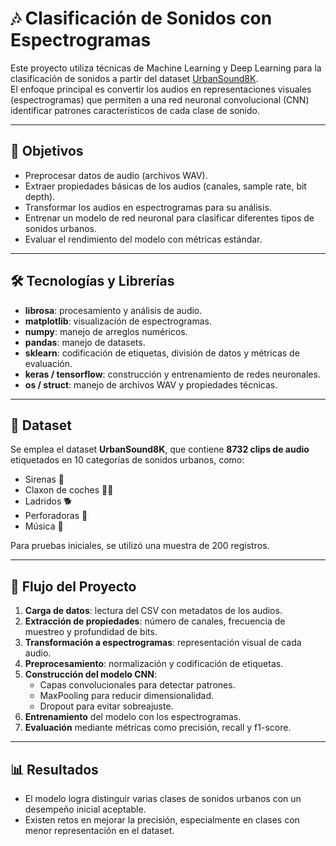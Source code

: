 # 🎶 Clasificación de Sonidos con Espectrogramas

Este proyecto utiliza técnicas de Machine Learning y Deep Learning para la clasificación de sonidos a partir del dataset [UrbanSound8K](https://urbansounddataset.weebly.com/urbansound8k.html).  
El enfoque principal es convertir los audios en representaciones visuales (espectrogramas) que permiten a una red neuronal convolucional (CNN) identificar patrones característicos de cada clase de sonido.

---

## 🚀 Objetivos
- Preprocesar datos de audio (archivos WAV).
- Extraer propiedades básicas de los audios (canales, sample rate, bit depth).
- Transformar los audios en espectrogramas para su análisis.
- Entrenar un modelo de red neuronal para clasificar diferentes tipos de sonidos urbanos.
- Evaluar el rendimiento del modelo con métricas estándar.

---

## 🛠️ Tecnologías y Librerías
- **librosa**: procesamiento y análisis de audio.
- **matplotlib**: visualización de espectrogramas.
- **numpy**: manejo de arreglos numéricos.
- **pandas**: manejo de datasets.
- **sklearn**: codificación de etiquetas, división de datos y métricas de evaluación.
- **keras / tensorflow**: construcción y entrenamiento de redes neuronales.
- **os / struct**: manejo de archivos WAV y propiedades técnicas.

---

## 📂 Dataset
Se emplea el dataset **UrbanSound8K**, que contiene **8732 clips de audio** etiquetados en 10 categorías de sonidos urbanos, como:
- Sirenas 🚨  
- Claxon de coches 🚗📢  
- Ladridos 🐕  
- Perforadoras 🔨  
- Música 🎵  

Para pruebas iniciales, se utilizó una muestra de 200 registros.

---

## 🔎 Flujo del Proyecto
1. **Carga de datos**: lectura del CSV con metadatos de los audios.  
2. **Extracción de propiedades**: número de canales, frecuencia de muestreo y profundidad de bits.  
3. **Transformación a espectrogramas**: representación visual de cada audio.  
4. **Preprocesamiento**: normalización y codificación de etiquetas.  
5. **Construcción del modelo CNN**:
   - Capas convolucionales para detectar patrones.
   - MaxPooling para reducir dimensionalidad.
   - Dropout para evitar sobreajuste.
6. **Entrenamiento** del modelo con los espectrogramas.  
7. **Evaluación** mediante métricas como precisión, recall y f1-score.  

---

## 📊 Resultados
- El modelo logra distinguir varias clases de sonidos urbanos con un desempeño inicial aceptable.  
- Existen retos en mejorar la precisión, especialmente en clases con menor representación en el dataset.  

